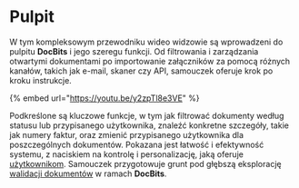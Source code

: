 # Pulpit

W tym kompleksowym przewodniku wideo widzowie są wprowadzeni do pulpitu **DocBits** i jego szeregu funkcji. Od filtrowania i zarządzania otwartymi dokumentami po importowanie załączników za pomocą różnych kanałów, takich jak e-mail, skaner czy API, samouczek oferuje krok po kroku instrukcje.

{% embed url="https://youtu.be/y2zpTl8e3VE" %}

Podkreślone są kluczowe funkcje, w tym jak filtrować dokumenty według statusu lub przypisanego użytkownika, znaleźć konkretne szczegóły, takie jak numery faktur, oraz zmienić przypisanego użytkownika dla poszczególnych dokumentów. Pokazana jest łatwość i efektywność systemu, z naciskiem na kontrolę i personalizację, jaką oferuje [użytkownikom](../../overview/settings/global-settings/groups-users-and-permissions/). Samouczek przygotowuje grunt pod głębszą eksplorację [walidacji dokumentów](../ekran-walidacji/) w ramach **DocBits**.
